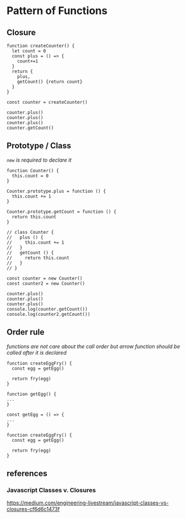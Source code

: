 # Pattern of Functions

## Closure

```
function createCounter() {
  let count = 0
  const plus = () => {
    count+=1
  }
  return {
    plus,
    getCount() {return count}
  }
}

const counter = createCounter()

counter.plus()
counter.plus()
counter.plus()
counter.getCount()
```

## Prototype / Class
*`new` is required to declare it*
```
function Counter() {
  this.count = 0
}

Counter.prototype.plus = function () {
  this.count += 1
}

Counter.prototype.getCount = function () {
  return this.count
}

// class Counter {
//   plus () {
//     this.count += 1
//   }
//   getCount () {
//     return this.count
//   }
// }

const counter = new Counter()
const counter2 = new Counter()

counter.plus()
counter.plus()
counter.plus()
console.log(counter.getCount())
console.log(counter2.getCount())
```

## Order rule
*functions are not care about the call order but arrow function should be called after it is declared*

```
function createEggFry() {
  const egg = getEgg()

  return fry(egg)
}

function getEgg() {
...
}
```

```
const getEgg = () => {
...
}

function createEggFry() {
  const egg = getEgg()

  return fry(egg)
}

```


## references
### Javascript Classes v. Closures
https://medium.com/engineering-livestream/javascript-classes-vs-closures-cf6d6c1473f
